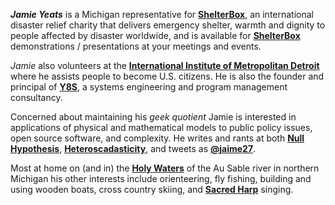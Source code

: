 ***Jamie Yeats*** is a Michigan representative for [**ShelterBox**](http://www.shelterboxUSA.org), an international disaster relief charity that delivers emergency shelter, warmth and dignity to people affected by disaster worldwide, and is available for [**ShelterBox**](http://www.shelterboxUSA.org) demonstrations / presentations at your meetings and events.

*Jamie* also volunteers at the [**International Institute of Metropolitan Detroit**](iimd.org) where he assists people to become U.S. citizens.  He is also the founder and principal of [**Y8S**](http://y8s.org/styled-5/index.html), a 
systems engineering and program management consultancy.

Concerned about maintaining his *geek quotient* Jamie is interested in applications of physical and mathematical models to public policy issues, open source software, and complexity.  He writes and rants  at both [**Null Hypothesis**](http://www.y8s.org/blog), [**Heteroscadasticity**](http://jaime19683.github.com/hetero/), and tweets as [**@jaime27**](https://twitter.com/jaime27).  

Most at home on (and in) the [**Holy Waters**](http://www.michigan.gov/dnr/0,4570,7-153-10366_46403_59159-194797--,00.html) of the Au Sable river in northern Michigan his other interests include orienteering, fly fishing, building and using wooden boats, cross country skiing, and [**Sacred Harp**](http://sacredharpdetroit.org) singing.